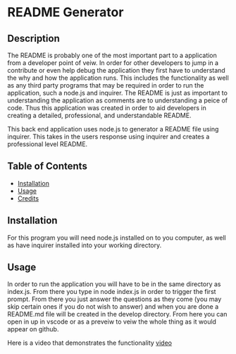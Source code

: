 # README Generator

## Description 

The README is probably one of the most important part to a application from a developer point of veiw. In order for other developers to jump in a contribute or 
even help debug the application they first have to understand the why and how the application runs. This includes the functionality as well as any third party programs
that may be required in order to run the application, such a node.js and inquirer. The README is just as important to understanding the application as comments are
to understanding a peice of code. Thus this application was created in order to aid developers in creating a detailed, professional, and understandable README.

This back end application uses node.js to generator a README file using inquirer. This takes in the users response using inquirer and creates a professional level README.



## Table of Contents

* [Installation](#installation)
* [Usage](#usage)
* [Credits](#credits)


## Installation

For this program you will need node.js installed on to you computer, as well as have inquirer installed into your working directory. 


## Usage 

In order to run the application you will have to be in the same directory as index.js. From there you type in node index.js in order to trigger the first prompt.
From there you just answer the questions as they come (you may skip certain ones if you do not wish to answer) and when you are done a README.md file will be 
created in the develop directory. From here you can open in up in vscode or as a preveiw to veiw the whole thing as it would appear on github.

Here is a video that demonstrates the functionality [video](https://watch.screencastify.com/v/QUtW47Bwh78ORHIs61ab)

